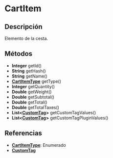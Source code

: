 # CartItem

## Descripción

Elemento de la cesta.

## Métodos

- **Integer** getId()
- **String** getHash()
- **String** getName()
- **[CartItemType](../Enums/README.md#CartItemType)** getType()
- **Integer** getQuantity()
- **Double** getWeight()
- **Double** getSubtotal()
- **Double** getTotal()
- **Double** getTotalTaxes()
- **List<[CustomTag](CustomTag.md)>** getCustomTagValues()
- **List<[CustomTag](CustomTag.md)>** getCustomTagPluginValues()

## Referencias

- **[CartItemType](../Enums/README.md#CartItemType)**: Enumerado
- **[CustomTag](CustomTag.md)**
